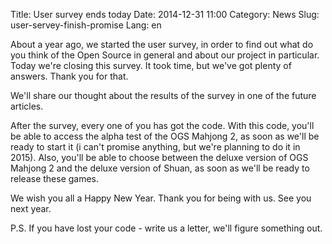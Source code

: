 Title: User survey ends today
Date: 2014-12-31 11:00
Category: News
Slug: user-servey-finish-promise
Lang: en

About a year ago, we started the user survey, in order to find out what do you think of the Open Source in general and about our project in particular. Today we're closing this survey. It took time, but we've got plenty of answers. Thank you for that.

We'll share our thought about the results of the survey in one of the future articles.

After the survey, every one of you has got the code. With this code, you'll be able to access the alpha test of the OGS Mahjong 2, as soon as we'll be ready to start it (i can't promise anything, but we're planning to do it in 2015). Also, you'll be able to choose between the deluxe version of OGS Mahjong 2 and the deluxe version of Shuan, as soon as we'll be ready to release these games.

We wish you all a Happy New Year. Thank you for being with us. See you next year.

P.S. If you have lost your code - write us a letter, we'll figure something out.
